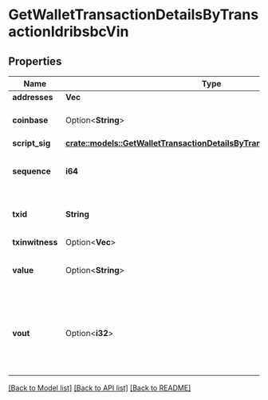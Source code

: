 # GetWalletTransactionDetailsByTransactionIdribsbcVin

## Properties

Name | Type | Description | Notes
------------ | ------------- | ------------- | -------------
**addresses** | **Vec<String>** |  | 
**coinbase** | Option<**String**> | Represents the coinbase hex. | [optional]
**script_sig** | [**crate::models::GetWalletTransactionDetailsByTransactionIdribsbcScriptSig**](GetWalletTransactionDetailsByTransactionIDRIBSBC_scriptSig.md) |  | 
**sequence** | **i64** | Represents the script sequence number. | 
**txid** | **String** | Represents the reference transaction identifier. | 
**txinwitness** | Option<**Vec<String>**> |  | [optional]
**value** | Option<**String**> | Represents the sent/received amount. | [optional]
**vout** | Option<**i32**> | It refers to the index of the output address of this transaction. The index starts from 0. | [optional]

[[Back to Model list]](../README.md#documentation-for-models) [[Back to API list]](../README.md#documentation-for-api-endpoints) [[Back to README]](../README.md)


